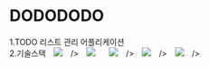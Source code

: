 # DODODODO

1.TODO 리스트 관리 어플리케이션   
2.기술스택
<img
     src="https://img.shields.io/badge/React-61DAFB?style=flat-square&logo=React&logoColor=white"
     style="height : auto; margin-left : 10px; margin-right : 10px;"/>
     />
<img 
     src="https://img.shields.io/badge/Node.js-339933?style=flat-square&logo=Node.js&logoColor=white"
     style="height : auto; margin-left : 10px; margin-right : 10px;"/>
<img 
     src="https://img.shields.io/badge/MySQL-4479A1?style=flat-square&logo=MySQL&logoColor=white"
     style="height : auto; margin-left : 10px; margin-right : 10px;"/>
     />
<img 
     src="https://img.shields.io/badge/Sequelize-52B0E7?style=flat-square&logo=Sequelize&logoColor=white"
     style="height : auto; margin-left : 10px; margin-right : 10px;"/>
     />
<img 
     src="https://img.shields.io/badge/TypeScript-3178C6?style=flat-square&logo=TypeScript&logoColor=white"
     style="height : auto; margin-left : 10px; margin-right : 10px;"/>
     />
